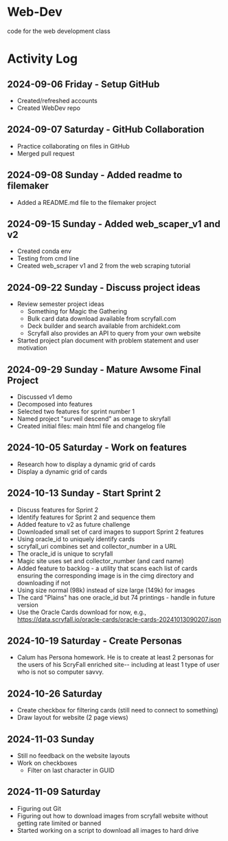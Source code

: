 # Web-Dev
code for the web development class

# Activity Log

## 2024-09-06 Friday - Setup GitHub
* Created/refreshed accounts
* Created WebDev repo

## 2024-09-07 Saturday - GitHub Collaboration
* Practice collaborating on files in GitHub
* Merged pull request

## 2024-09-08 Sunday - Added readme to filemaker
* Added a README.md file to the filemaker project

## 2024-09-15 Sunday - Added web_scaper_v1 and v2
* Created conda env
* Testing from cmd line
* Created web_scraper v1 and 2 from the web scraping tutorial

## 2024-09-22 Sunday - Discuss project ideas
* Review semester project ideas
  * Something for Magic the Gathering
  * Bulk card data download available from scryfall.com
  * Deck builder and search available from archidekt.com
  * Scryfall also provides an API to query from your own website
* Started project plan document with problem statement and user motivation

## 2024-09-29 Sunday - Mature Awsome Final Project
* Discussed v1 demo
* Decomposed into features
* Selected two features for sprint number 1
* Named project "surveil descend" as omage to skryfall
* Created initial files: main html file and changelog file

## 2024-10-05 Saturday - Work on features
* Research how to display a dynamic grid of cards
* Display a dynamic grid of cards

## 2024-10-13 Sunday - Start Sprint 2
* Discuss features for Sprint 2
* Identify features for Sprint 2 and sequence them
* Added feature to v2 as future challenge
* Downloaded small set of card images to support Sprint 2 features
* Using oracle_id to uniquely identify cards
* scryfall_uri combines set and collector_number in a URL
* The oracle_id is unique to scryfall
* Magic site uses set and collector_number (and card name)
* Added feature to backlog - a utility that scans each list of cards ensuring the corresponding image is in the cimg directory and downloading if not
* Using size normal (98k) instead of size large (149k) for images
* The card "Plains" has one oracle_id but 74 printings - handle in future version
* Use the Oracle Cards download for now, e.g., https://data.scryfall.io/oracle-cards/oracle-cards-20241013090207.json

## 2024-10-19 Saturday - Create Personas
* Calum has Persona homework. He is to create at least 2 personas for the users of his ScryFall enriched site-- including at least 1 type of user who is not so computer savvy. 

## 2024-10-26 Saturday
* Create checkbox for filtering cards (still need to connect to something)
* Draw layout for website (2 page views)

## 2024-11-03 Sunday
* Still no feedback on the website layouts
* Work on checkboxes
  * Filter on last character in GUID

## 2024-11-09 Saturday
* Figuring out Git
* Figuring out how to download images from scryfall website without getting rate limited or banned
* Started working on a script to download all images to hard drive